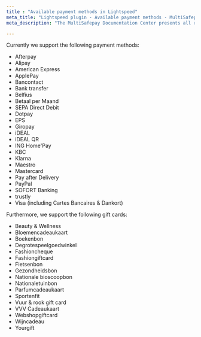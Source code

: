 ```yaml
---
title : "Available payment methods in Lightspeed"
meta_title: "Lightspeed plugin - Available payment methods - MultiSafepay Docs"
meta_description: "The MultiSafepay Documentation Center presents all relevant information about our Plugins and API. You can also find support pages for payment methods, tools and general questions as well as the contact details of our Support and Integration Teams."

---
```

Currently we support the following payment methods:

+ Afterpay
+ Alipay
+ American Express
+ ApplePay
+ Bancontact
+ Bank transfer
+ Belfius
+ Betaal per Maand
+ SEPA Direct Debit
+ Dotpay
+ EPS
+ Giropay
+ iDEAL
+ iDEAL QR
+ ING Home'Pay
+ KBC
+ Klarna
+ Maestro
+ Mastercard
+ Pay after Delivery
+ PayPal
+ SOFORT Banking
+ trustly
+ Visa (including Cartes Bancaires & Dankort)

Furthermore, we support the following gift cards:

+ Beauty & Wellness
+ Bloemencadeaukaart
+ Boekenbon
+ Degrotespeelgoedwinkel
+ Fashioncheque
+ Fashiongiftcard
+ Fietsenbon
+ Gezondheidsbon
+ Nationale bioscoopbon
+ Nationaletuinbon
+ Parfumcadeaukaart
+ Sportenfit
+ Vuur & rook gift card
+ VVV Cadeaukaart
+ Webshopgiftcard
+ Wijncadeau
+ Yourgift
